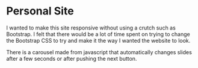 # Personal Site

I wanted to make this site responsive without using a crutch such as Bootstrap. I felt that there would be a lot of time spent on trying to change the Bootstrap CSS to try and make it the way I wanted the website to look.

There is a carousel made from javascript that automatically changes slides after a few seconds or after pushing the next button.

